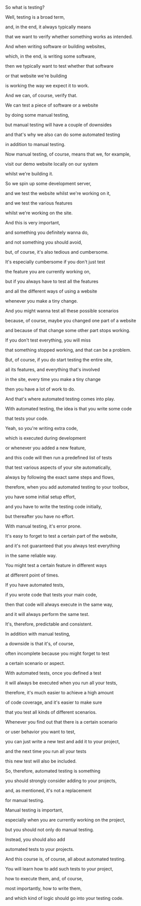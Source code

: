 So what is testing?

Well, testing is a broad term,

and, in the end, it always typically means

that we want to verify whether something works as intended.

And when writing software or building websites,

which, in the end, is writing some software,

then we typically want to test whether that software

or that website we're building

is working the way we expect it to work.

And we can, of course, verify that.

We can test a piece of software or a website

by doing some manual testing,

but manual testing will have a couple of downsides

and that's why we also can do some automated testing

in addition to manual testing.

Now manual testing, of course, means that we, for example,

visit our demo website locally on our system

whilst we're building it.

So we spin up some development server,

and we test the website whilst we're working on it,

and we test the various features

whilst we're working on the site.

And this is very important,

and something you definitely wanna do,

and not something you should avoid,

but, of course, it's also tedious and cumbersome.

It's especially cumbersome if you don't just test

the feature you are currently working on,

but if you always have to test all the features

and all the different ways of using a website

whenever you make a tiny change.

And you might wanna test all these possible scenarios

because, of course, maybe you changed one part of a website

and because of that change some other part stops working.

If you don't test everything, you will miss

that something stopped working, and that can be a problem.

But, of course, if you do start testing the entire site,

all its features, and everything that's involved

in the site, every time you make a tiny change

then you have a lot of work to do.

And that's where automated testing comes into play.

With automated testing, the idea is that you write some code

that tests your code.

Yeah, so you're writing extra code,

which is executed during development

or whenever you added a new feature,

and this code will then run a predefined list of tests

that test various aspects of your site automatically,

always by following the exact same steps and flows,

therefore, when you add automated testing to your toolbox,

you have some initial setup effort,

and you have to write the testing code initially,

but thereafter you have no effort.

With manual testing, it's error prone.

It's easy to forget to test a certain part of the website,

and it's not guaranteed that you always test everything

in the same reliable way.

You might test a certain feature in different ways

at different point of times.

If you have automated tests,

if you wrote code that tests your main code,

then that code will always execute in the same way,

and it will always perform the same test.

It's, therefore, predictable and consistent.

In addition with manual testing,

a downside is that it's, of course,

often incomplete because you might forget to test

a certain scenario or aspect.

With automated tests, once you defined a test

it will always be executed when you run all your tests,

therefore, it's much easier to achieve a high amount

of code coverage, and it's easier to make sure

that you test all kinds of different scenarios.

Whenever you find out that there is a certain scenario

or user behavior you want to test,

you can just write a new test and add it to your project,

and the next time you run all your tests

this new test will also be included.

So, therefore, automated testing is something

you should strongly consider adding to your projects,

and, as mentioned, it's not a replacement

for manual testing.

Manual testing is important,

especially when you are currently working on the project,

but you should not only do manual testing.

Instead, you should also add

automated tests to your projects.

And this course is, of course, all about automated testing.

You will learn how to add such tests to your project,

how to execute them, and, of course,

most importantly, how to write them,

and which kind of logic should go into your testing code.
